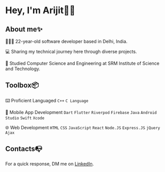 # Hey, I'm Arijit👋🏼 </br> 

## About me✨
👨🏻‍💻 22-year-old software developer based in Delhi, India.</br>

💻 Sharing my technical journey here through diverse projects.</br>

📒 Studied Computer Science and Engineering at SRM Institute of Science and Technology. </br>

## Toolbox📦
⌨️ Proficient Languaged `C++` `C Language`

📱 Mobile App Development `Dart` `Flutter` `Riverpod` `Firebase` `Java` `Android Studio` `Swift` `Xcode` 

🌐 Web Development `HTML` `CSS` `JavaScript` `React` `Node.JS` `Express.JS` `jQuery` `Ajax` 

## Contacts📭
For a quick response, DM me on [LinkedIn](https://www.linkedin.com/in/arijitpaull/).
